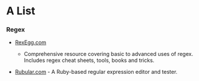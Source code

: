 # A List

### Regex

* [RexEgg.com](http://www.rexegg.com/ "The world's most tyrannosaurical regex tutorial")
  * Comprehensive resource covering basic to advanced uses of regex. Includes regex cheat sheets, tools, books and tricks.

* [Rubular.com](http://rubular.com/ "A Ruby regular expression editor and tester") - A Ruby-based regular expression editor and tester.
